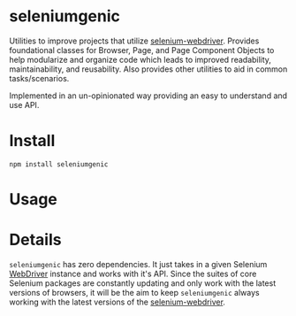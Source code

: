 # seleniumgenic
Utilities to improve projects that utilize [selenium-webdriver](https://www.selenium.dev/selenium/docs/api/javascript/index.html). Provides foundational classes for Browser, Page, and Page Component Objects to help modularize and organize code which leads to improved readability, maintainability, and reusability. Also provides other utilities to aid in common tasks/scenarios.

Implemented in an un-opinionated way providing an easy to understand and use API.

# Install

`npm install seleniumgenic`

# Usage

# Details

`seleniumgenic` has zero dependencies. It just takes in a given Selenium [WebDriver](https://www.selenium.dev/selenium/docs/api/javascript/module/selenium-webdriver/index_exports_WebDriver.html) instance and works with it's API. Since the suites of core Selenium packages are constantly updating and only work with the latest versions of browsers, it will be the aim to keep `seleniumgenic` always working with the latest versions of the [selenium-webdriver](https://www.selenium.dev/selenium/docs/api/javascript/index.html).